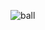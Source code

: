 ![ball](https://user-images.githubusercontent.com/87884978/138571404-0c562149-4847-44ca-8d3b-edc36207c3ef.png)
